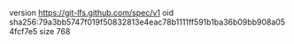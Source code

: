 version https://git-lfs.github.com/spec/v1
oid sha256:79a3bb5747f019f50832813e4eac78b1111ff591b1ba36b09bb908a054fcf7e5
size 768
